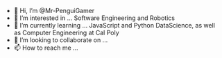 - 👋 Hi, I’m @Mr-PenguiGamer
- 👀 I’m interested in ... Software Engineering and Robotics
- 🌱 I’m currently learning ... JavaScript and Python DataScience, as well as Computer Engineering at Cal Poly
- 💞️ I’m looking to collaborate on ... 
- 📫 How to reach me ...

<!---
Mr-PenguiGamer/Mr-PenguiGamer is a ✨ special ✨ repository because its `README.md` (this file) appears on your GitHub profile.
You can click the Preview link to take a look at your changes.
--->
